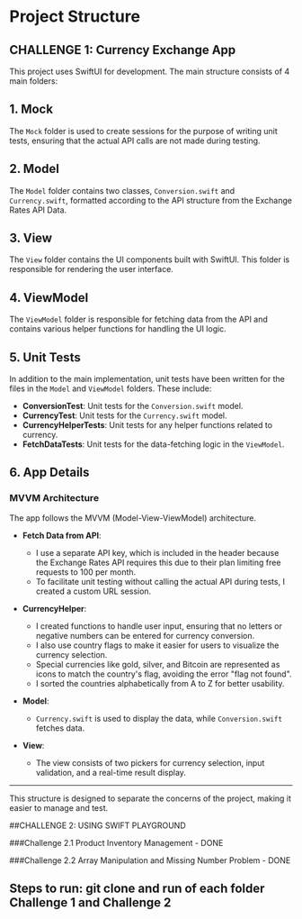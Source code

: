 # Project Structure

## CHALLENGE 1: Currency Exchange App
This project uses SwiftUI for development. The main structure consists of 4 main folders:

## 1. **Mock**
The `Mock` folder is used to create sessions for the purpose of writing unit tests, ensuring that the actual API calls are not made during testing.

## 2. **Model**
The `Model` folder contains two classes, `Conversion.swift` and `Currency.swift`, formatted according to the API structure from the Exchange Rates API Data.

## 3. **View**
The `View` folder contains the UI components built with SwiftUI. This folder is responsible for rendering the user interface.

## 4. **ViewModel**
The `ViewModel` folder is responsible for fetching data from the API and contains various helper functions for handling the UI logic.

## 5. **Unit Tests**
In addition to the main implementation, unit tests have been written for the files in the `Model` and `ViewModel` folders. These include:

- **ConversionTest**: Unit tests for the `Conversion.swift` model.
- **CurrencyTest**: Unit tests for the `Currency.swift` model.
- **CurrencyHelperTests**: Unit tests for any helper functions related to currency.
- **FetchDataTests**: Unit tests for the data-fetching logic in the `ViewModel`.

## 6. **App Details**

### MVVM Architecture
The app follows the MVVM (Model-View-ViewModel) architecture.

- **Fetch Data from API**: 
  - I use a separate API key, which is included in the header because the Exchange Rates API requires this due to their plan limiting free requests to 100 per month. 
  - To facilitate unit testing without calling the actual API during tests, I created a custom URL session.

- **CurrencyHelper**: 
  - I created functions to handle user input, ensuring that no letters or negative numbers can be entered for currency conversion. 
  - I also use country flags to make it easier for users to visualize the currency selection. 
  - Special currencies like gold, silver, and Bitcoin are represented as icons to match the country's flag, avoiding the error "flag not found". 
  - I sorted the countries alphabetically from A to Z for better usability.

- **Model**:
  - `Currency.swift` is used to display the data, while `Conversion.swift` fetches data.

- **View**:
  - The view consists of two pickers for currency selection, input validation, and a real-time result display.

---

This structure is designed to separate the concerns of the project, making it easier to manage and test.

##CHALLENGE 2: USING SWIFT PLAYGROUND 

###Challenge 2.1 Product Inventory Management - DONE

###Challenge 2.2 Array Manipulation and Missing Number Problem - DONE


## Steps to run: git clone and run of each folder Challenge 1 and Challenge 2
